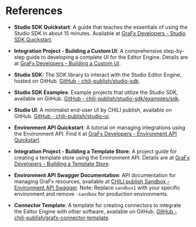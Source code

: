 # References

[//]: # (Just pull out the references and make a new page in markdown listing them)

- **Studio SDK Quickstart**: A guide that teaches the essentials of using the Studio SDK in about 15 minutes. Available at [GraFx Developers - Studio SDK Quickstart](../../../GraFx-Developers/grafx-studio/editor-engine/studio-sdk-quickstart/01-overview/).


- **Integration Project - Building a Custom UI**: A comprehensive step-by-step guide to developing a complete UI for the Editor Engine. Details are at [GraFx Developers - Building a Custom UI](../../../GraFx-Developers/grafx-studio/editor-engine/workshop-building-a-custom-ui/00-workshop-overview/).

- **Studio SDK**: The SDK library to interact with the Studio Editor Engine, hosted on GitHub. [GitHub - chili-publish/studio-sdk](https://github.com/chili-publish/studio-sdk).

- **Studio SDK Examples**: Example projects that utilize the Studio SDK, available on GitHub. [GitHub - chili-publish/studio-sdk/examples/sdk](https://github.com/chili-publish/studio-sdk/tree/main/examples/sdk).

- **Studio UI**: A minimalist end-user UI by CHILI publish, available on GitHub. [GitHub - chili-publish/studio-ui](https://github.com/chili-publish/studio-ui).

- **Environment API Quickstart**: A tutorial on managing integrations using the Environment API. Find it at [GraFx Developers - Environment API Quickstart](../../../GraFx-Developers/environment-api/01-overview/).

- **Integration Project - Building a Template Store**: A project guide for creating a template store using the Environment API. Details are at [GraFx Developers - Building a Template Store](../../../GraFx-Developers/grafx-studio/workshop-building-a-template-store/00-workshop-overview/).

- **Environment API Swagger Documentation**: API documentation for managing GraFx resources, available at [CHILI publish Sandbox - Environment API Swagger](https://sandbox1.chili-publish-sandbox.online/grafx/swagger/index.html). Note: Replace `sandbox1` with your specific environment and remove `-sandbox` for production environments.

- **Connector Template**: A template for creating connectors to integrate the Editor Engine with other software, available on GitHub. [GitHub - chili-publish/grafx-connector-template](https://github.com/chili-publish/grafx-connector-template).

